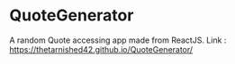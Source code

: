 # QuoteGenerator
A random Quote accessing app made from ReactJS. Link : https://thetarnished42.github.io/QuoteGenerator/
